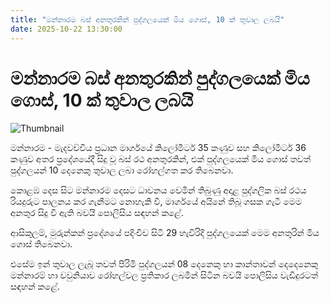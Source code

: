 ```yaml
---
title: "මන්නාරම බස් අනතුරකින් පුද්ගලයෙක් මිය ගොස්, 10 ක් තුවාල ලබයි"
date: 2025-10-22 13:30:00
---
```


# මන්නාරම බස් අනතුරකින් පුද්ගලයෙක් මිය ගොස්, 10 ක් තුවාල ලබයි

![Thumbnail](https://helakuru.sgp1.cdn.digitaloceanspaces.com/esana/images/lib/accident-new.jpg)

මන්නාරම - මැදවච්චිය ප්‍රධාන මාර්ගයේ කිලෝමීටර් 35 කණුව සහ කිලෝමීටර් 36 කණුව අතර ප්‍රදේශයේදී සිදු වූ බස් රථ අනතුරකින්, එක් පුද්ගලයෙක් මිය ගොස් තවත් පුද්ගලයන් 10 දෙනෙකු තුවාල ලබා රෝහල්ගත කර තිබෙනවා.

කොළඹ දෙස සිට මන්නාරම දෙසට ධාවනය වෙමින් තිබුණු අදාළ පුද්ගලික බස් රථය රියදුරුට පාලනය කර ගැනීමට නොහැකි වී, මාර්ගයේ අයිනේ තිබූ ගසක ගැටී මෙම අනතුර සිදු වී ඇති බවයි පොලිසිය සඳහන් කළේ.

ආසිකුලම්, මුරුන්කන් ප්‍රදේශයේ පදිංචිව සිටි 29 හැවිරිදි පුද්ගලයෙක් මෙම අනතුරින් මිය ගොස් තිබෙනවා.

එසේම ඉන් තුවාල ලැබූ තවත් පිරිමි පුද්ගලයන් 08 දෙනෙකු හා කාන්තාවන් දෙදෙනෙකු මන්නාරම් හා වවුනියාව රෝහල්වල ප්‍රතිකාර ලබමින් සිටින බවයි පොලිසිය වැඩිදුරටත් සඳහන් කළේ.

